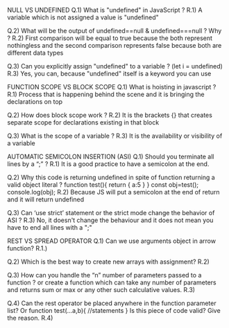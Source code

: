 NULL VS UNDEFINED
Q.1) What is "undefined" in JavaScript ?
R.1) A variable which is not assigned a value is "undefined"

Q.2) What will be the output of undefined==null & undefined===null ? Why ?
R.2) First comparison will be equal to true because the both represent nothingless and the second comparison represents false because both are different data types

Q.3) Can you explicitly assign "undefined" to a variable ? (let i = undefined)
R.3) Yes, you can, because "undefined" itself is a keyword you can use

FUNCTION SCOPE VS BLOCK SCOPE
Q.1) What is hoisting in javascript ?
R.1) Process that is happening behind the scene and it is bringing the declarations on top

Q.2) How does block scope work ?
R.2) It is the brackets {} that creates separate scope for declarations existing in that block

Q.3) What is the scope of a variable ?
R.3) It is the availability or visibility of a variable

AUTOMATIC SEMICOLON INSERTION (ASI)
Q.1) Should you terminate all lines by a “;” ?
R.1) It is a good practice to have a semicolon at the end.

Q.2) Why this code is returning undefined in spite of function returning a valid object literal ?
function test(){
return
{
a:5
}
}
const obj=test();
console.log(obj);
R.2) Because JS will put a semicolon at the end of return and it will return undefined

Q.3) Can ‘use strict’ statement or the strict mode change the behavior of ASI ?
R.3) No, it doesn't change the behaviour and it does not mean you have to end all lines with a ";"

REST VS SPREAD OPERATOR
Q.1) Can we use arguments object in arrow function?
R.1.)

Q.2) Which is the best way to create new arrays with assignment?
R.2)

Q.3) How can you handle the “n” number of parameters passed to a function ? or create a function which can take any number of parameters and returns sum or max or any other such calculative values.
R.3)

Q.4) Can the rest operator be placed anywhere in the function parameter list? Or
function test(...a,b){
//statements
}
Is this piece of code valid? Give the reason.
R.4)

